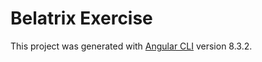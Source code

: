 # Belatrix Exercise

This project was generated with [Angular CLI](https://github.com/angular/angular-cli) version 8.3.2.
